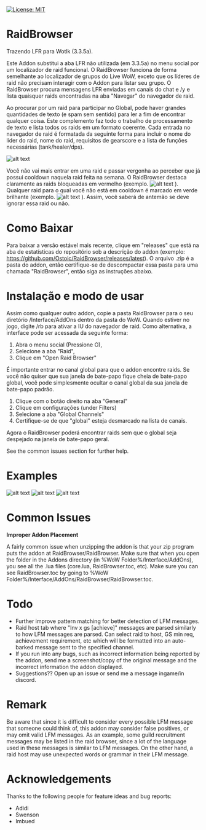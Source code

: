 [![License: MIT](https://img.shields.io/badge/License-MIT-yellow.svg)](https://opensource.org/licenses/MIT)

# RaidBrowser
Trazendo LFR para Wotlk (3.3.5a).

Este Addon substitui a aba LFR não utilizada (em 3.3.5a) no menu social por um localizador de raid funcional. O RaidBrowser funciona de forma semelhante ao localizador de grupos do Live WoW, exceto que os líderes de raid não precisam interagir com o Addon para listar seu grupo. O RaidBrowser procura mensagens LFR enviadas em canais do chat e /y e lista quaisquer raids encontradas na aba "Navegar" do navegador de raid.

Ao procurar por um raid para participar no Global, pode haver grandes quantidades de texto (e spam sem sentido) para ler a fim de encontrar qualquer coisa. Este complemento faz todo o trabalho de processamento de texto e lista todos os raids em um formato coerente. Cada entrada no navegador de raid é formatada da seguinte forma para incluir o nome do líder do raid, nome do raid, requisitos de gearscore e a lista de funções necessárias (tank/healer/dps).

![alt text](https://i.imgur.com/6aqE1TD.png)

Você não vai mais entrar em uma raid e passar vergonha ao perceber que já possui cooldown naquela raid feita na semana. O RaidBrowser destaca claramente as raids bloqueadas em vermelho (exemplo. ![alt text](https://i.imgur.com/hvTL7s8.png) ). Qualquer raid para o qual você não está em cooldown é marcado em verde brilhante (exemplo. ![alt text](https://i.imgur.com/5SkqcwA.png) ). Assim, você saberá de antemão se deve ignorar essa raid ou não.

# Como Baixar

Para baixar a versão estável mais recente, clique em "releases" que está na aba de estatísticas do repositório sob a descrição do addon (exemplo: https://github.com/Ostoic/RaidBrowser/releases/latest). O arquivo .zip 
é a pasta do addon, então certifique-se de descompactar essa pasta para uma chamada "RaidBrowser", então siga as instruções abaixo.

# Instalação e modo de usar
Assim como qualquer outro addon, copie a pasta RaidBrowser para o seu diretório /Interface/AddOns dentro da pasta do WoW.
Quando estiver no jogo, digite /rb para ativar a IU do navegador de raid. Como alternativa, a interface pode ser acessada da seguinte forma:
1. Abra o menu social (Pressione O),
2. Selecione a aba "Raid",
3. Clique em "Open Raid Browser"

É importante entrar no canal global para que o addon encontre raids. Se você não quiser que sua janela de bate-papo fique cheia de bate-papo global,
você pode simplesmente ocultar o canal global da sua janela de bate-papo padrão.

1. Clique com o botão direito na aba "General"
2. Clique em configurações (under Filters)
3. Selecione a aba "Global Channels"
4. Certifique-se de que "global" esteja desmarcado na lista de canais.

Agora o RaidBrowser poderá encontrar raids sem que o global seja despejado na janela de bate-papo geral.

See the common issues section for further help.

# Examples 
![alt text](https://i.imgur.com/dR7MIUf.png)
![alt text](https://i.imgur.com/qkVS07w.png)
![alt text](https://i.imgur.com/GvEgQSJ.gif)

# Common Issues
**Improper Addon Placement**

A fairly common issue when unzipping the addon is that your zip program puts the addon at RaidBrowser/RaidBrowser. Make sure that when you open the folder in the Addons directory (in %WoW Folder%/Interface/AddOns), you see all the .lua files (core.lua, RaidBrowser.toc, etc). Make sure you can see RaidBrowser.toc by going to %WoW Folder%/Interface/AddOns/RaidBrowser/RaidBrowser.toc.

# Todo
- Further improve pattern matching for better detection of LFM messages.
- Raid host tab where "Inv x gs [achieve]" messages are parsed similarly to how LFM messages are parsed. Can select raid to host, GS min req, achievement requirement, etc which will be formatted into an auto-barked message sent to the specified channel.
- If you run into any bugs, such as incorrect information being reported by the addon, send me a screenshot/copy of the original message and the incorrect information the addon displayed.
- Suggestions?? Open up an issue or send me a message ingame/in discord.

# Remark

Be aware that since it is difficult to consider every possible LFM message that someone could think of, this addon may consider false 
positives, or may omit valid LFM messages. As an example, some guild recruitment messages may be listed in the raid browser, since a lot of the language used in these messages is similar to LFM messages. On the other hand, a raid host may use unexpected words or grammar in their LFM message.

# Acknowledgements
Thanks to the following people for feature ideas and bug reports:
- Adidi
- Swenson
- Imbued
